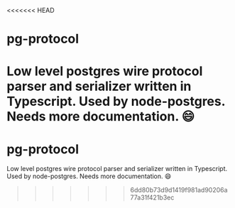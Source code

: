 <<<<<<< HEAD
# pg-protocol

Low level postgres wire protocol parser and serializer written in Typescript. Used by node-postgres. Needs more documentation. :smile:
=======
# pg-protocol

Low level postgres wire protocol parser and serializer written in Typescript. Used by node-postgres. Needs more documentation. :smile:
>>>>>>> 6dd80b73d9d1419f981ad90206a77a31f421b3ec
